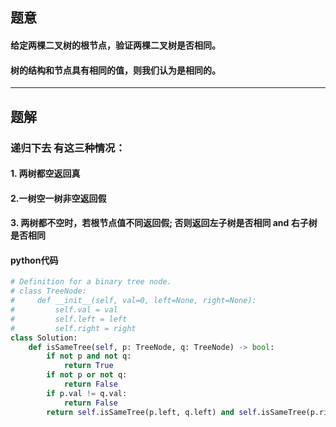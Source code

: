 ## 题意
#### 给定两棵二叉树的根节点，验证两棵二叉树是否相同。
#### 树的结构和节点具有相同的值，则我们认为是相同的。
---
## 题解
### 递归下去 有这三种情况：
#### 1. 两树都空返回真
#### 2.一树空一树非空返回假
#### 3. 两树都不空时，若根节点值不同返回假; 否则返回左子树是否相同 and 右子树是否相同

#### python代码
```python
# Definition for a binary tree node.
# class TreeNode:
#     def __init__(self, val=0, left=None, right=None):
#         self.val = val
#         self.left = left
#         self.right = right
class Solution:
    def isSameTree(self, p: TreeNode, q: TreeNode) -> bool:
        if not p and not q:
            return True
        if not p or not q:
            return False
        if p.val != q.val:
            return False
        return self.isSameTree(p.left, q.left) and self.isSameTree(p.right, q.right)
```